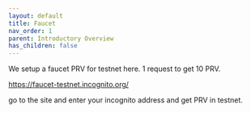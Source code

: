 ```yaml
---
layout: default
title: Faucet
nav_order: 1
parent: Introductory Overview
has_children: false
---
```


We setup a faucet PRV for testnet here. 1 request to get 10 PRV.

https://faucet-testnet.incognito.org/

go to the site and enter your incognito address and get PRV in testnet.

